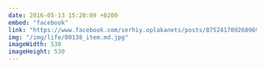```yaml
---
date: 2016-05-13 15:20:09 +0200
embed: "facebook"
link: "https://www.facebook.com/serhiy.oplakanets/posts/875241709268969"
img: "/img/life/00138_item.md.jpg"
imageWidth: 530
imageHeight: 530
---
```

